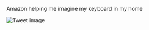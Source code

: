 Amazon helping me imagine my keyboard in my home


![Tweet image](/assets/crosspoast/GnzPpmJbYAAdnSP.jpg)

